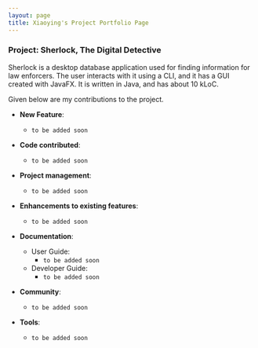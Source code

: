 ```yaml
---
layout: page
title: Xiaoying's Project Portfolio Page
---
```


### Project: Sherlock, The Digital Detective

Sherlock is a desktop database application used for finding information for law enforcers. The user interacts with it using a CLI, and it has a GUI created with JavaFX. It is written in Java, and has about 10 kLoC.

Given below are my contributions to the project.

* **New Feature**:
    * `to be added soon`

* **Code contributed**:
    * `to be added soon`

* **Project management**:
    * `to be added soon`

* **Enhancements to existing features**:
    * `to be added soon`

* **Documentation**:
    * User Guide:
        * `to be added soon`
    * Developer Guide:
        * `to be added soon`

* **Community**:
    * `to be added soon`

* **Tools**:
    * `to be added soon`


